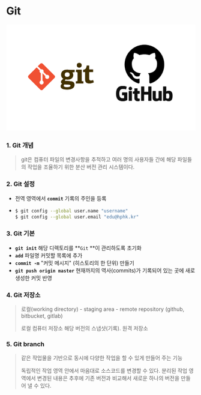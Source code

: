# Git



![Git_Image](./Images\1_mtsk3fQ_BRemFidhkel3dA1.png)





### 1. Git 개념

> git은 컴퓨터 파일의 변경사항을 추적하고 여러 명의 사용자들 간에 해당 파일들의 작업을 조율하기 위한 분산 버전 관리 시스템이다.



### 2. Git 설정

- 전역 영역에서 **`commit`** 기록의 주인을 등록

- ```bash
  $ git config --global user.name "username"
  $ git config --global user.email "edu@hphk.kr"
  ```



### 3. Git 기본

- **`git init`** 해당 디렉토리를 **`Git` **이 관리하도록 초기화
- **`add`** 파일명 커밋할 목록에 추가
- **`commit -m`** "커밋 메시지" (히스토리의 한 단위) 만들기
- **`git push origin master`** 현재까지의 역사(commits)가 기록되어 있는 곳에 새로 생성한 커밋 반영



### 4. Git 저장소

> 로컬(working directory) - staging area - remote repository (github, bitbucket, gitlab)
>
> 로컬 컴퓨터 저장소 해당 버전의 스냅샷(기록). 원격 저장소



### 5. Git branch

>같은 작업물을 기반으로 동시에 다양한 작업을 할 수 있게 만들어 주는 기능
>
>독립적인 작업 영역 안에서 마음대로 소스코드를 변경할 수 있다. 분리된 작업 영역에서 변경된 내용은 추후에 기존 버전과 비교해서 새로운 하나의 버전을 만들어 낼 수 있다.




